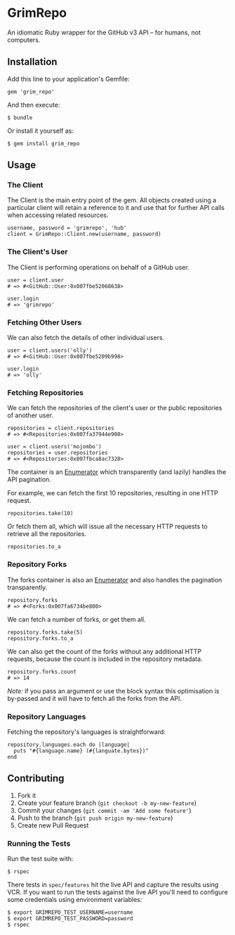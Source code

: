 # GrimRepo

An idiomatic Ruby wrapper for the GitHub v3 API – for humans, not computers.

## Installation

Add this line to your application's Gemfile:

    gem 'grim_repo'

And then execute:

    $ bundle

Or install it yourself as:

    $ gem install grim_repo

## Usage

### The Client

The Client is the main entry point of the gem. All objects created using a particular client will retain a reference to it and use that for further API calls when accessing related resources.

    username, password = 'grimrepo', 'hub'
    client = GrimRepo::Client.new(username, password)

### The Client's User

The Client is performing operations on behalf of a GitHub user.

    user = client.user
    # => #<GitHub::User:0x007fbe52068638>

    user.login
    # => 'grimrepo'

### Fetching Other Users

We can also fetch the details of other individual users.

    user = client.users('olly')
    # => #<GitHub::User:0x007fbe5209b998>

    user.login
    # => 'olly'

### Fetching Repositories

We can fetch the repositories of the client's user or the public repositories of another user.

    repositories = client.repositories
    # => #<Repositories:0x007fa37944e908>

    user = client.users('mojombo')
    repositories = user.repositories
    # => #<Repositories:0x007fbca8ac7328>

The container is an [Enumerator][Enumerator] which transparently (and lazily) handles the API pagination.

For example, we can fetch the first 10 repositories, resulting in one HTTP request.

    repositories.take(10)

Or fetch them all, which will issue all the necessary HTTP requests to retrieve all the repositories.

    repositories.to_a

### Repository Forks

The forks container is also an [Enumerator][Enumerator] and also handles the pagination transparently.

    repository.forks
    # => #<Forks:0x007fa6734be800>

We can fetch a number of forks, or get them all.

    repository.forks.take(5)
    repository.forks.to_a

We can also get the count of the forks without any additional HTTP requests, because the count is included in the repository metadata. 

    repository.forks.count
    # => 14

_Note:_ if you pass an argument or use the block syntax this optimisation is by-passed and it will have to fetch all the forks from the API.

### Repository Languages

Fetching the repository's languages is straightforward:

    repository.languages.each do |language|
      puts "#{language.name} (#{languate.bytes})"
    end

## Contributing

1. Fork it
2. Create your feature branch (`git checkout -b my-new-feature`)
3. Commit your changes (`git commit -am 'Add some feature'`)
4. Push to the branch (`git push origin my-new-feature`)
5. Create new Pull Request

### Running the Tests

Run the test suite with:

    $ rspec

There tests in `spec/features` hit the live API and capture the results using VCR. If you want to run the tests against the live API you'll need to configure some credentials using environment variables:

    $ export GRIMREPO_TEST_USERNAME=username
    $ export GRIMREPO_TEST_PASSWORD=password
    $ rspec
    
[Enumerator]: http://www.ruby-doc.org/core-2.0/Enumerator.html
